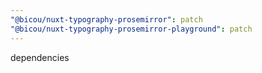 ```yaml
---
"@bicou/nuxt-typography-prosemirror": patch
"@bicou/nuxt-typography-prosemirror-playground": patch
---
```


dependencies
